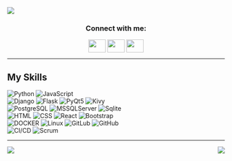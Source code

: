 
<img src="https://user-images.githubusercontent.com/97242088/210783094-df81a460-0771-47c5-8045-5a236bbe2993.png" />

<h3 align="center">Connect with me:</h3>
<p align="center">
<a href="https://www.linkedin.com/in/artur-yurchenko-109ba9240/" target="blank"><img align="center" src="https://cdn.jsdelivr.net/npm/simple-icons@3.0.1/icons/linkedin.svg" alt="" height="30" width="40" /></a>
<a href="https://www.instagram.com/artur_yurchenko/" target="blank"><img align="center" src="https://cdn.jsdelivr.net/npm/simple-icons@3.0.1/icons/instagram.svg" alt="" height="30" width="40" /></a>
<a href="https://www.facebook.com/people/Artur-Yurchenko/100009729425399/" target="blank"><img align="center" src="https://cdn.jsdelivr.net/npm/simple-icons@3.0.1/icons/facebook.svg" alt="" height="30" width="40" /></a>
</p>


<hr>

##  My Skills

![Python](https://img.shields.io/badge/-Python-black?style=for-the-badge&logo=Python)
![JavaScript](https://img.shields.io/badge/-JavaScript-black?style=for-the-badge&logo=javascript)
<br>
![Django](https://img.shields.io/badge/Django-green?style=for-the-badge&logo=django&logoColor=61DAFB)
![Flask](https://img.shields.io/badge/Flask-20232A?style=for-the-badge&logo=flask&logoColor=61DAFB)
![PyQt5](https://img.shields.io/badge/PyQt5-593D88?style=for-the-badge&logo=pyqt5&logoColor=white)
![Kivy](https://img.shields.io/badge/Kivy-20232A?style=for-the-badge&logo=Kivy&logoColor=61DAFB)
<br>
![PostgreSQL](https://img.shields.io/badge/-PostgreSQL-C8CECA?style=for-the-badge&logo=postgresql)
![MSSQLServer](https://img.shields.io/badge/-MSSQL-C8CECA?style=for-the-badge&logo=microsoft&logoColor=black)
![Sqlite](https://img.shields.io/badge/-Sqlite-black?style=for-the-badge&logo=sqlite)
<br>
![HTML](https://img.shields.io/badge/-HTML-E34F26?style=for-the-badge&logo=html&logoColor=white)
![CSS](https://img.shields.io/badge/-CSS-129B37?style=for-the-badge&logo=css)
![React](https://img.shields.io/badge/React-0769AD?style=for-the-badge&logo=react&logoColor=white)
![Bootstrap](https://img.shields.io/badge/-Bootstrap-563D7C?style=for-the-badge&logo=bootstrap&logoColor=white)<br>
![DOCKER](https://img.shields.io/badge/-Docker-1572B6?style=for-the-badge&logo=docker)
![Linux](https://img.shields.io/badge/-Linux-F5FFF8?style=for-the-badge&logo=linux)
![GitLub](https://img.shields.io/badge/-GitLab-F09319?style=for-the-badge&logo=gitlab)
![GitHub](https://img.shields.io/badge/-GitHub-181717?style=for-the-badge&logo=github)<br>
![CI/CD](https://img.shields.io/badge/-CI/CD-CDBCC0?style=for-the-badge&logo=circle&logoColor=white)
![Scrum](https://img.shields.io/badge/-Scrum-ADB8CB?style=for-the-badge&logo=scrum)



<hr>  
  
  <img align="left" src="https://github-readme-stats.vercel.app/api?username=artur24814&hide=stars&show_icons=true" />
  
  <img align="right" src="https://github-readme-stats.vercel.app/api/top-langs/?username=artur24814&layout=compact&exclude_repo=ArturYurchenko.github.io,calendar_manager,QRreader_and_creator_WithDjangoAndHTMX,Chatbot-C3Po,Plazma-center,Automania_2.0,Django-GeoIP,django_dicom_view,dictionary_app" />
  
  


<!--
**artur24814/artur24814** is a ✨ _special_ ✨ repository because its `README.md` (this file) appears on your GitHub profile.

Here are some ideas to get you started:

- 🔭 I’m currently working on ...
- 🌱 I’m currently learning ...
- 👯 I’m looking to collaborate on ...
- 🤔 I’m looking for help with ...
- 💬 Ask me about ...
- 📫 How to reach me: ...
- 😄 Pronouns: ...
- ⚡ Fun fact: ...
-->
